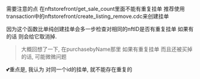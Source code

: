 需要注意的点
在nftstorefront/get_sale_count里面不能有重复挂单
推荐使用transaction中的nftstorefront/create_listing_remove.cdc来创建挂单

因为这个函数比单纯创建挂单会多一步检查对相同的nftID是否有重复挂单
如果有的话 则会给它取消掉.


> 大概回想了一下, 在purchasebyName那里 如果有重复挂单 而且还被买掉的话, 可能微微问题


💕重点是, 我认为 对同一个id的挂单, 就不能存在重复的